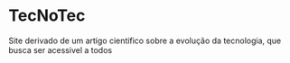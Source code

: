 # TecNoTec
Site derivado de um artigo cientifico sobre a evolução da tecnologia, que busca ser acessivel a todos
